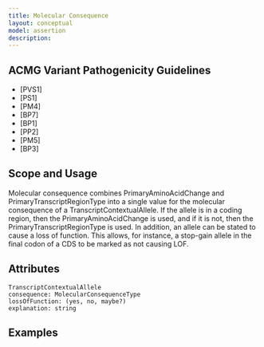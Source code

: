 ```yaml
---
title: Molecular Consequence
layout: conceptual
model: assertion
description: 
---
```



ACMG Variant Pathogenicity Guidelines
-------------------------------------
* [PVS1]
* [PS1]
* [PM4]
* [BP7]
* [BP1]
* [PP2]
* [PM5]
* [BP3]

Scope and Usage
---------------

Molecular consequence combines PrimaryAminoAcidChange and PrimaryTranscriptRegionType into a single value for the molecular consequence of a TranscriptContextualAllele.  If the allele is in a coding region, then the PrimaryAminoAcidChange is used, and if it is not, then the PrimaryTranscriptRegionType is used.   In addition, an allele can be stated to cause a loss of function.  This allows, for instance, a stop-gain allele in the final codon of a CDS to be marked as not causing LOF.

Attributes
----------
    TranscriptContextualAllele
    consequence: MolecularConsequenceType
    lossOfFunction: (yes, no, maybe?)
    explanation: string

Examples
--------
